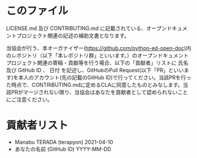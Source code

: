 # このファイル

LICENSE.md 及び CONTRIBUTING.md に記載されている、オープンドキュメントプロジェクト関連の記述の補助⽂書となります。

当協会が⾏う、本オーガナイザー(https://github.com/python-ed-open-doc)内のレポジトリ（以下「本レポジトリ群」といいます。）のオープンドキュメントプロジェクト関連の寄稿・貢献等を⾏う場合、以下の「貢献者」リストに ⽒名 及び GitHub ID 、 ⽇付 を記述し、GitHubのPull Request(以下「PR」といいます)を本⼈のアカウント(先の記載のGitHub ID)で⾏ってください。当該PRを行った時点で、CONTRIBUTING.mdに定めるCLAに同意したものとみなします。当該PRがマージされない限り、当協会はあなたを貢献者として認められないことにご注意ください。


# 貢献者リスト

- Manabu TERADA (terapyon) 2021-04-10
- あなたの名前 (GitHub ID) YYYY-MM-DD
